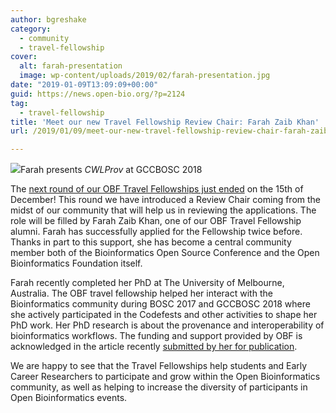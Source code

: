 ```yaml
---
author: bgreshake
category:
  - community
  - travel-fellowship
cover:
  alt: farah-presentation
  image: wp-content/uploads/2019/02/farah-presentation.jpg
date: "2019-01-09T13:09:09+00:00"
guid: https://news.open-bio.org/?p=2124
tag:
  - travel-fellowship
title: 'Meet our new Travel Fellowship Review Chair: Farah Zaib Khan'
url: /2019/01/09/meet-our-new-travel-fellowship-review-chair-farah-zaib-khan/

---
```

![](wp/wp-content/uploads/2019/02/farah-presentation.jpg)Farah presents _CWLProv_ at GCCBOSC 2018

The [next round of our OBF Travel Fellowships just ended](https://github.com/OBF/obf-docs/blob/master/Travel_fellowships.md) on the 15th of December! This round we have introduced a Review Chair coming from the midst of our community that will help us in reviewing the applications. The role will be filled by Farah Zaib Khan, one of our OBF Travel Fellowship alumni. Farah has successfully applied for the Fellowship twice before. Thanks in part to this support, she has become a central community member both of the Bioinformatics Open Source Conference and the Open Bioinformatics Foundation itself.   

Farah recently completed her PhD at The University of Melbourne, Australia. The OBF travel fellowship helped her interact with the Bioinformatics community during BOSC 2017 and GCCBOSC 2018 where she actively participated in the Codefests and other activities to shape her PhD work. Her PhD research is about the provenance and interoperability of bioinformatics workflows. The funding and support provided by OBF is acknowledged in the article recently [submitted by her for publication](http://dx.doi.org/10.5281/zenodo.1966881).

We are happy to see that the Travel Fellowships help students and Early Career Researchers to participate and grow within the Open Bioinformatics community, as well as helping to increase the diversity of participants in Open Bioinformatics events.
